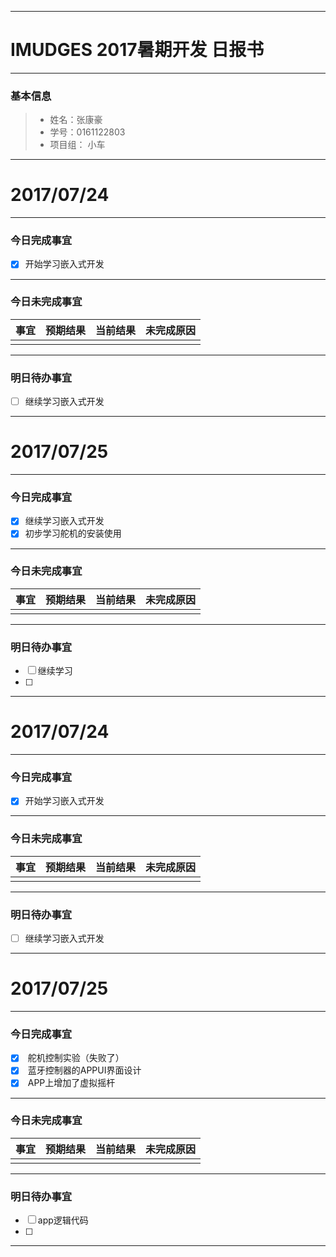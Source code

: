 -------

# IMUDGES 2017暑期开发 日报书

-------


### 基本信息
> * 姓名：张康豪
> * 学号：0161122803 
> * 项目组： 小车

-------


# 2017/07/24

-------

### 今日完成事宜
- [x]  开始学习嵌入式开发

-----
### 今日未完成事宜


| 事宜     |预期结果| 当前结果  | 未完成原因   | 
| :--------:  | :-----:  | :-----:  | :----:  |
|    |   |   |    |


------
### 明日待办事宜
- [ ] 继续学习嵌入式开发
-------


# 2017/07/25

-------

### 今日完成事宜
- [x]  继续学习嵌入式开发
- [x]  初步学习舵机的安装使用

-----
### 今日未完成事宜


| 事宜     |预期结果| 当前结果  | 未完成原因   | 
| :--------:  | :-----:  | :-----:  | :----:  |
|    |   |   |    |


------
### 明日待办事宜
- [ ] 继续学习
- [ ] 
-------

# 2017/07/24

-------

### 今日完成事宜
- [x]  开始学习嵌入式开发

-----
### 今日未完成事宜


| 事宜     |预期结果| 当前结果  | 未完成原因   | 
| :--------:  | :-----:  | :-----:  | :----:  |
|    |   |   |    |


------
### 明日待办事宜
- [ ] 继续学习嵌入式开发
-------


# 2017/07/25

-------

### 今日完成事宜
- [x]  舵机控制实验（失败了）
- [x]  蓝牙控制器的APPUI界面设计
- [x]  APP上增加了虚拟摇杆
-----
### 今日未完成事宜


| 事宜     |预期结果| 当前结果  | 未完成原因   | 
| :--------:  | :-----:  | :-----:  | :----:  |
|    |   |   |    |


------
### 明日待办事宜
- [ ] app逻辑代码
- [ ] 
-------
